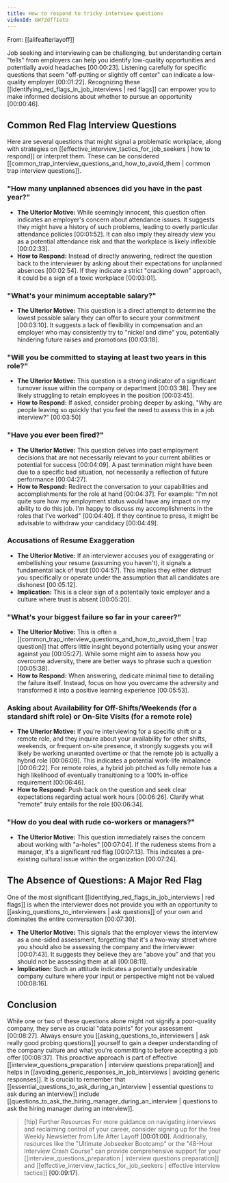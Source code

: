 ```yaml
---
title: How to respond to tricky interview questions
videoId: GW7ZdffIetU
---
```


From: [[alifeafterlayoff]] <br/> 

Job seeking and interviewing can be challenging, but understanding certain "tells" from employers can help you identify low-quality opportunities and potentially avoid headaches <a class="yt-timestamp" data-t="00:00:23">[00:00:23]</a>. Listening carefully for specific questions that seem "off-putting or slightly off center" can indicate a low-quality employer <a class="yt-timestamp" data-t="00:01:22">[00:01:22]</a>. Recognizing these [[identifying_red_flags_in_job_interviews | red flags]] can empower you to make informed decisions about whether to pursue an opportunity <a class="yt-timestamp" data-t="00:00:46">[00:00:46]</a>.

## Common Red Flag Interview Questions

Here are several questions that might signal a problematic workplace, along with strategies on [[effective_interview_tactics_for_job_seekers | how to respond]] or interpret them. These can be considered [[common_trap_interview_questions_and_how_to_avoid_them | common trap interview questions]].

### "How many unplanned absences did you have in the past year?"
*   **The Ulterior Motive:** While seemingly innocent, this question often indicates an employer's concern about attendance issues. It suggests they might have a history of such problems, leading to overly particular attendance policies <a class="yt-timestamp" data-t="00:01:52">[00:01:52]</a>. It can also imply they already view you as a potential attendance risk and that the workplace is likely inflexible <a class="yt-timestamp" data-t="00:02:33">[00:02:33]</a>.
*   **How to Respond:** Instead of directly answering, redirect the question back to the interviewer by asking about their expectations for unplanned absences <a class="yt-timestamp" data-t="00:02:54">[00:02:54]</a>. If they indicate a strict "cracking down" approach, it could be a sign of a toxic workplace <a class="yt-timestamp" data-t="00:03:01">[00:03:01]</a>.

### "What's your minimum acceptable salary?"
*   **The Ulterior Motive:** This question is a direct attempt to determine the lowest possible salary they can offer to secure your commitment <a class="yt-timestamp" data-t="00:03:10">[00:03:10]</a>. It suggests a lack of flexibility in compensation and an employer who may consistently try to "nickel and dime" you, potentially hindering future raises and promotions <a class="yt-timestamp" data-t="00:03:18">[00:03:18]</a>.

### "Will you be committed to staying at least two years in this role?"
*   **The Ulterior Motive:** This question is a strong indicator of a significant turnover issue within the company or department <a class="yt-timestamp" data-t="00:03:38">[00:03:38]</a>. They are likely struggling to retain employees in the position <a class="yt-timestamp" data-t="00:03:45">[00:03:45]</a>.
*   **How to Respond:** If asked, consider probing deeper by asking, "Why are people leaving so quickly that you feel the need to assess this in a job interview?" <a class="yt-timestamp" data-t="00:03:50">[00:03:50]</a>

### "Have you ever been fired?"
*   **The Ulterior Motive:** This question delves into past employment decisions that are not necessarily relevant to your current abilities or potential for success <a class="yt-timestamp" data-t="00:04:09">[00:04:09]</a>. A past termination might have been due to a specific bad situation, not necessarily a reflection of future performance <a class="yt-timestamp" data-t="00:04:27">[00:04:27]</a>.
*   **How to Respond:** Redirect the conversation to your capabilities and accomplishments for the role at hand <a class="yt-timestamp" data-t="00:04:37">[00:04:37]</a>. For example: "I'm not quite sure how my employment status would have any impact on my ability to do this job. I'm happy to discuss my accomplishments in the roles that I've worked" <a class="yt-timestamp" data-t="00:04:40">[00:04:40]</a>. If they continue to press, it might be advisable to withdraw your candidacy <a class="yt-timestamp" data-t="00:04:49">[00:04:49]</a>.

### Accusations of Resume Exaggeration
*   **The Ulterior Motive:** If an interviewer accuses you of exaggerating or embellishing your resume (assuming you haven't), it signals a fundamental lack of trust <a class="yt-timestamp" data-t="00:04:57">[00:04:57]</a>. This implies they either distrust you specifically or operate under the assumption that all candidates are dishonest <a class="yt-timestamp" data-t="00:05:12">[00:05:12]</a>.
*   **Implication:** This is a clear sign of a potentially toxic employer and a culture where trust is absent <a class="yt-timestamp" data-t="00:05:20">[00:05:20]</a>.

### "What's your biggest failure so far in your career?"
*   **The Ulterior Motive:** This is often a [[common_trap_interview_questions_and_how_to_avoid_them | trap question]] that offers little insight beyond potentially using your answer against you <a class="yt-timestamp" data-t="00:05:27">[00:05:27]</a>. While some might aim to assess how you overcome adversity, there are better ways to phrase such a question <a class="yt-timestamp" data-t="00:05:38">[00:05:38]</a>.
*   **How to Respond:** When answering, dedicate minimal time to detailing the failure itself. Instead, focus on how you overcame the adversity and transformed it into a positive learning experience <a class="yt-timestamp" data-t="00:05:53">[00:05:53]</a>.

### Asking about Availability for Off-Shifts/Weekends (for a standard shift role) or On-Site Visits (for a remote role)
*   **The Ulterior Motive:** If you're interviewing for a specific shift or a remote role, and they inquire about your availability for other shifts, weekends, or frequent on-site presence, it strongly suggests you will likely be working unwanted overtime or that the remote job is actually a hybrid role <a class="yt-timestamp" data-t="00:06:09">[00:06:09]</a>. This indicates a potential work-life imbalance <a class="yt-timestamp" data-t="00:06:22">[00:06:22]</a>. For remote roles, a hybrid job pitched as fully remote has a high likelihood of eventually transitioning to a 100% in-office requirement <a class="yt-timestamp" data-t="00:06:46">[00:06:46]</a>.
*   **How to Respond:** Push back on the question and seek clear expectations regarding actual work hours <a class="yt-timestamp" data-t="00:06:26">[00:06:26]</a>. Clarify what "remote" truly entails for the role <a class="yt-timestamp" data-t="00:06:34">[00:06:34]</a>.

### "How do you deal with rude co-workers or managers?"
*   **The Ulterior Motive:** This question immediately raises the concern about working with "a-holes" <a class="yt-timestamp" data-t="00:07:04">[00:07:04]</a>. If the rudeness stems from a manager, it's a significant red flag <a class="yt-timestamp" data-t="00:07:13">[00:07:13]</a>. This indicates a pre-existing cultural issue within the organization <a class="yt-timestamp" data-t="00:07:24">[00:07:24]</a>.

## The Absence of Questions: A Major Red Flag

One of the most significant [[identifying_red_flags_in_job_interviews | red flags]] is when the interviewer does not provide you with an opportunity to [[asking_questions_to_interviewers | ask questions]] of your own and dominates the entire conversation <a class="yt-timestamp" data-t="00:07:30">[00:07:30]</a>.
*   **The Ulterior Motive:** This signals that the employer views the interview as a one-sided assessment, forgetting that it's a two-way street where you should also be assessing the company and the interviewer <a class="yt-timestamp" data-t="00:07:43">[00:07:43]</a>. It suggests they believe they are "above you" and that you should not be assessing them at all <a class="yt-timestamp" data-t="00:08:11">[00:08:11]</a>.
*   **Implication:** Such an attitude indicates a potentially undesirable company culture where your input or perspective might not be valued <a class="yt-timestamp" data-t="00:08:16">[00:08:16]</a>.

## Conclusion

While one or two of these questions alone might not signify a poor-quality company, they serve as crucial "data points" for your assessment <a class="yt-timestamp" data-t="00:08:27">[00:08:27]</a>. Always ensure you [[asking_questions_to_interviewers | ask really good probing questions]] yourself to gain a deeper understanding of the company culture and what you're committing to before accepting a job offer <a class="yt-timestamp" data-t="00:08:37">[00:08:37]</a>. This proactive approach is part of effective [[interview_questions_preparation | interview questions preparation]] and helps in [[avoiding_generic_responses_in_job_interviews | avoiding generic responses]]. It is crucial to remember that [[essential_questions_to_ask_during_an_interview | essential questions to ask during an interview]] include [[questions_to_ask_the_hiring_manager_during_an_interview | questions to ask the hiring manager during an interview]].

> [!tip] Further Resources
> For more guidance on navigating interviews and reclaiming control of your career, consider signing up for the free Weekly Newsletter from Life After Layoff <a class="yt-timestamp" data-t="00:01:00">[00:01:00]</a>. Additionally, resources like the "Ultimate Jobseeker Bootcamp" or the "48-Hour Interview Crash Course" can provide comprehensive support for your [[interview_questions_preparation | interview questions preparation]] and [[effective_interview_tactics_for_job_seekers | effective interview tactics]] <a class="yt-timestamp" data-t="00:09:17">[00:09:17]</a>.